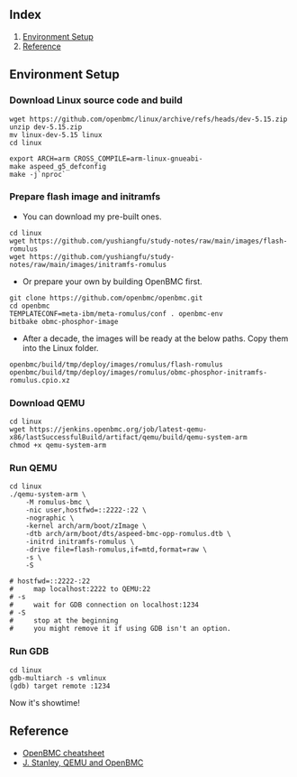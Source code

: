 ## Index

1. [Environment Setup](#setup)
2. [Reference](#reference)

## <a name="setup"></a> Environment Setup
### Download Linux source code and build

```
wget https://github.com/openbmc/linux/archive/refs/heads/dev-5.15.zip
unzip dev-5.15.zip
mv linux-dev-5.15 linux
cd linux

export ARCH=arm CROSS_COMPILE=arm-linux-gnueabi-
make aspeed_g5_defconfig
make -j`nproc`
```

### Prepare flash image and initramfs
- You can download my pre-built ones.

```
cd linux
wget https://github.com/yushiangfu/study-notes/raw/main/images/flash-romulus
wget https://github.com/yushiangfu/study-notes/raw/main/images/initramfs-romulus
```

- Or prepare your own by building OpenBMC first.

```
git clone https://github.com/openbmc/openbmc.git
cd openbmc
TEMPLATECONF=meta-ibm/meta-romulus/conf . openbmc-env
bitbake obmc-phosphor-image
```

- After a decade, the images will be ready at the below paths. Copy them into the Linux folder.

```
openbmc/build/tmp/deploy/images/romulus/flash-romulus
openbmc/build/tmp/deploy/images/romulus/obmc-phosphor-initramfs-romulus.cpio.xz
```

### Download QEMU

```
cd linux
wget https://jenkins.openbmc.org/job/latest-qemu-x86/lastSuccessfulBuild/artifact/qemu/build/qemu-system-arm
chmod +x qemu-system-arm
```

### Run QEMU

```
cd linux
./qemu-system-arm \
    -M romulus-bmc \
    -nic user,hostfwd=::2222-:22 \
    -nographic \
    -kernel arch/arm/boot/zImage \
    -dtb arch/arm/boot/dts/aspeed-bmc-opp-romulus.dtb \
    -initrd initramfs-romulus \
    -drive file=flash-romulus,if=mtd,format=raw \
    -s \
    -S

# hostfwd=::2222-:22
#     map localhost:2222 to QEMU:22
# -s
#     wait for GDB connection on localhost:1234
# -S
#     stop at the beginning
#     you might remove it if using GDB isn't an option.
```

### Run GDB

```
cd linux
gdb-multiarch -s vmlinux
(gdb) target remote :1234
```

Now it's showtime!

## <a name="reference"></a> Reference
- [OpenBMC cheatsheet](https://github.com/openbmc/docs/blob/master/cheatsheet.md)
- [J. Stanley, QEMU and OpenBMC](https://drive.google.com/file/d/1oWSaiSA1gtDELCNkgGMLBYR_iUV37n3t/view)
